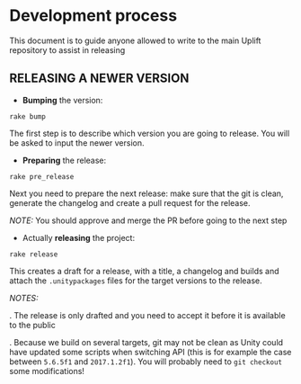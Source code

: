 # Development process

This document is to guide anyone allowed to write to the main Uplift repository to assist in releasing

## RELEASING A NEWER VERSION

- __Bumping__ the version:

```shell
rake bump
```

The first step is to describe which version you are going to release. You will be asked to input the newer version.

- __Preparing__ the release:

```shell
rake pre_release
```

Next you need to prepare the next release: make sure that the git is clean, generate the changelog and create a pull request for the release.

_NOTE:_ You should approve and merge the PR before going to the next step

- Actually __releasing__ the project:

```shell
rake release
```

This creates a draft for a release, with a title, a changelog and builds and attach the `.unitypackages` files for the target versions to the release.

_NOTES:_

. The release is only drafted and you need to accept it before it is available to the public

. Because we build on several targets, git may not be clean as Unity could have updated some scripts when switching API (this is for example the case between `5.6.5f1` and `2017.1.2f1`). You will probably need to `git checkout` some modifications!
